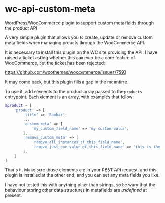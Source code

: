 # wc-api-custom-meta
WordPress/WooCommerce plugin to support custom meta fields through the product API

A very simple plugin that allows you to create, update or remove custom meta fields when
managing prducts through the WooCommerce API.

It is necessary to install this plugin on the WC site providing the API.
I have raised a ticket asking whether this can ever be a core feature of WooCommerce,
but the ticket has been rejected:

https://github.com/woothemes/woocommerce/issues/7593

It may come back, but this plugin fills a gap in the meantime.

To use it, add elements to the product array passed to the `products` entrypoint. Each element is
an array, with examples that follow:

~~~php
$product = [
    'product' => [
        'title' => 'Foobar',
        ...
        'custom_meta' => [
            'my_custom_field_name' => 'my custom value',
        ],
        'remove_custom_meta' => [
            'remove_all_instances_of_this_field_name',
            'remove_just_one_value_of_this_field_name' => 'this is the value',
        ],
    ]
]
~~~

That's it. Make sure those elements are in your REST API request, and this plugin is installed at the other end,
and you can set any meta fields you like.

I have not tested this with anything other than strings, so be wary that the behaviour storing other data structures
in metafields are *undefined* at present.
